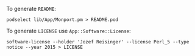 To generate `README`:

    podselect lib/App/Monport.pm > README.pod

To generate `LICENSE` use `App::Software::License`:

    software-license --holder 'Jozef Reisinger' --license Perl_5 --type notice --year 2015 > LICENSE
